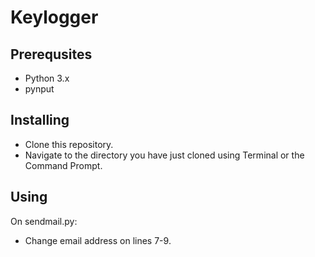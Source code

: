 # Keylogger

## Prerequsites 
- Python 3.x
- pynput

## Installing
- Clone this repository.
- Navigate to the directory you have just cloned using Terminal or the Command Prompt.

## Using
On sendmail.py:
- Change email address on lines 7-9.
